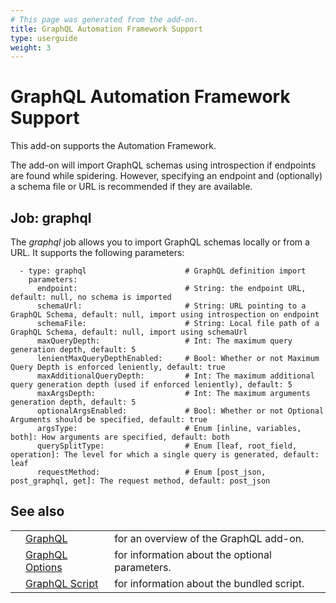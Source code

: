 ```yaml
---
# This page was generated from the add-on.
title: GraphQL Automation Framework Support
type: userguide
weight: 3
---
```


# GraphQL Automation Framework Support

This add-on supports the Automation Framework.

The add-on will import GraphQL schemas using introspection if endpoints are found while spidering. However, specifying an endpoint and (optionally) a schema file or URL is recommended if they are available.

## Job: graphql

The _graphql_ job allows you to import GraphQL schemas locally or from a URL. It supports the following parameters:

```
  - type: graphql                      # GraphQL definition import
    parameters:
      endpoint:                        # String: the endpoint URL, default: null, no schema is imported
      schemaUrl:                       # String: URL pointing to a GraphQL Schema, default: null, import using introspection on endpoint
      schemaFile:                      # String: Local file path of a GraphQL Schema, default: null, import using schemaUrl
      maxQueryDepth:                   # Int: The maximum query generation depth, default: 5
      lenientMaxQueryDepthEnabled:     # Bool: Whether or not Maximum Query Depth is enforced leniently, default: true
      maxAdditionalQueryDepth:         # Int: The maximum additional query generation depth (used if enforced leniently), default: 5
      maxArgsDepth:                    # Int: The maximum arguments generation depth, default: 5
      optionalArgsEnabled:             # Bool: Whether or not Optional Arguments should be specified, default: true
      argsType:                        # Enum [inline, variables, both]: How arguments are specified, default: both
      querySplitType:                  # Enum [leaf, root_field, operation]: The level for which a single query is generated, default: leaf
      requestMethod:                   # Enum [post_json, post_graphql, get]: The request method, default: post_json
```

## See also

|     |                                                                  |                                                |
| --- | ---------------------------------------------------------------- | ---------------------------------------------- |
|     | [GraphQL](/docs/desktop/addons/graphql-support/)                 | for an overview of the GraphQL add-on.         |
|     | [GraphQL Options](/docs/desktop/addons/graphql-support/options/) | for information about the optional parameters. |
|     | [GraphQL Script](/docs/desktop/addons/graphql-support/script/)   | for information about the bundled script.      |
